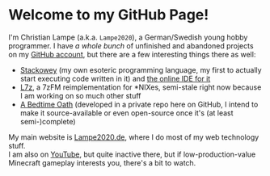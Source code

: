 # Welcome to my GitHub Page!
I'm Christian Lampe (a.k.a. `Lampe2020`), a German/Swedish young hobby programmer. I have _a whole bunch_ of unfinished and abandoned projects on my [GitHub account](https://github.com/Lampe2020), but there are a few interesting things there as well:   
- [Stackowey](https://github.com/Lampe2020/stackowey) (my own esoteric programming language, my first to actually start executing code written in it) and [the online IDE for it](https://lampe2020.github.io/stackowey-ide)   
- [L7z](https://github.com/Lampe2020/L7z), a 7zFM reimplementation for \*NIXes, semi-stale right now because I am working on so much other stuff   
- [A Bedtime Oath](https://lampe2020.de/extras/spiele/a-bedtime-oath) (developed in a private repo here on GitHub, I intend to make it source-available or even open-source once it's (at least semi-)complete)
   
My main website is [Lampe2020.de](https://lampe2020.de), where I do most of my web technology stuff.   
I am also on [YouTube](https://youtube.com/Lampe2020), but quite inactive there, but if low-production-value Minecraft gameplay interests you, there's a bit to watch.   
